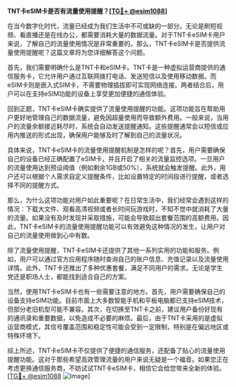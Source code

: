 **TNT卡eSIM卡是否有流量使用提醒？[[TG💪+ @esim1088](https://t.me/s/esim1088)]**

在当今数字化时代，流量已经成为我们生活中不可或缺的一部分。无论是刷短视频、看直播还是在线办公，都需要消耗大量的数据流量。对于TNT卡eSIM卡用户来说，了解自己的流量使用情况是非常重要的。那么，TNT卡eSIM卡是否提供流量使用提醒呢？这篇文章将为您详细解答这个问题。

首先，我们需要明确什么是TNT卡和eSIM卡。TNT卡是一种虚拟运营商提供的通信服务卡，它允许用户通过互联网拨打电话、发送短信以及使用移动数据。而eSIM卡则是嵌入式SIM卡，不需要物理插拔即可实现网络连接。两者结合后，用户可以在支持eSIM功能的设备上享受更加便捷的通信体验。

回到正题，TNT卡eSIM卡确实提供了流量使用提醒的功能。这项功能旨在帮助用户更好地管理自己的数据流量，避免因超量使用而导致额外费用。一般来说，当用户的流量余额接近耗尽时，系统会自动发送提醒通知。这些提醒通常会以短信或应用内推送的形式出现，确保用户能够及时了解到自己的流量状况。

具体来说，TNT卡eSIM卡的流量使用提醒机制是怎样的呢？首先，用户需要确保自己的设备已经正确配置了eSIM卡，并且开启了相关的流量监控选项。一旦用户的流量使用达到预设阈值（例如剩余1GB或50%），系统就会触发提醒。此外，用户还可以根据个人需求自定义提醒条件，比如设置特定的时间段进行提醒，或者选择不同的提醒方式。

那么，为什么这项功能对用户如此重要呢？在日常生活中，我们经常会遇到这样的情况：下载大文件、观看高清视频或者长时间玩游戏时，不知不觉中就消耗了大量的流量。如果没有及时发现并采取措施，可能会导致超出套餐范围的高额费用。因此，TNT卡eSIM卡的流量使用提醒功能可以有效避免这种情况的发生，让用户对自己的流量使用做到心中有数。

除了流量使用提醒，TNT卡eSIM卡还提供了其他一系列实用的功能和服务。例如，用户可以通过官方应用程序随时查询自己的账户信息、充值记录以及流量使用详情。此外，TNT卡还推出了多种优惠套餐，满足不同用户的需求。无论是学生党还是职场人士，都能找到适合自己的方案。

当然，使用TNT卡eSIM卡也有一些需要注意的地方。首先，用户需要确保自己的设备支持eSIM功能。目前市面上大多数智能手机和平板电脑都已支持eSIM技术，但部分老旧机型可能不兼容。其次，在切换至TNT卡之前，建议用户备份好现有的通讯录和重要数据，以免造成不必要的麻烦。最后，由于TNT卡采用的是虚拟运营商模式，其信号覆盖范围和稳定性可能会受到一定限制，特别是在偏远地区或特殊环境下。

综上所述，TNT卡eSIM卡不仅提供了便捷的通信服务，还配备了贴心的流量使用提醒功能。这对于那些希望高效管理流量的用户来说无疑是一个福音。如果您正在考虑更换通信服务商，不妨试试TNT卡eSIM卡，相信它会给您带来全新的体验。[[TG💪+ @esim1088](https://t.me/s/esim1088) ![Image](https://i.postimg.cc/4NQfJmqS/Snipaste-2025-05-13-00-14-12.png)]